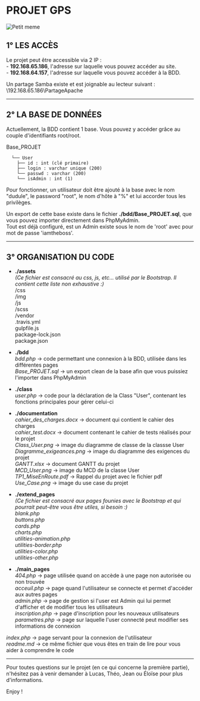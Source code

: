 # PROJET GPS

![Petit meme](https://i.imgflip.com/1n8nsf.jpg)

## 1° LES ACCÈS

Le projet peut être accessible via 2 IP :  
    - __192.168.65.186__, l'adresse sur laquelle vous pouvez accéder au site.  
    - __192.168.64.157__, l'adresse sur laquelle vous pouvez accéder à la BDD.

Un partage Samba existe et est joignable au lecteur suivant : \\192.168.65.186\PartageApache


-----------------


## 2° LA BASE DE DONNÉES

Actuellement, la BDD contient 1 base. Vous pouvez y accéder grâce au couple d'identifiants root/root.

Base_PROJET     	
      
      └── User  
        ├── id : int (clé primaire)  
        ├── login : varchar unique (200)  
        └── passwd : varchar (200)  
        └── isAdmin : int (1)  

Pour fonctionner, un utilisateur doit être ajouté à la base avec le nom "dudule", le password "root", le nom
d'hôte à "%" et lui accorder tous les privilèges.

Un export de cette base existe dans le fichier __./bdd/Base_PROJET.sql__, que vous pouvez importer directement dans PhpMyAdmin.  
Tout est déjà configuré, est un Admin existe sous le nom de 'root' avec pour mot de passe 'iamtheboss'.

-----------------


## 3° ORGANISATION DU CODE


* __./assets__  
*(Ce fichier est consacré au css, js, etc... utilisé par le Bootstrap. Il contient cette liste non exhaustive :)*  
    /css    
    /img    
    /js  
    /scss    
    /vendor    
    .travis.yml  
    gulpfile.js  
    package-lock.json    
    package.json  


* __./bdd__  
    *bdd.php* -> code permettant une connexion à la BDD, utilisée dans les différentes pages    
    *Base_PROJET.sql* -> un export clean de la base afin que vous puissiez l'importer dans PhpMyAdmin  


* __./class__  
    *user.php* -> code pour la déclaration de la Class "User", contenant les fonctions principales pour gérer celui-ci  


* __./documentation__  
    *cahier_des_charges.docx* -> document qui contient le cahier des charges  
    *cahier_test.docx* -> document contenant le cahier de tests réalisés pour le projet  
    *Class_User.png* -> image du diagramme de classe de la classse User  
    *Diagramme_exigeances.png* -> image du diagramme des exigences du projet  
    *GANTT.xlsx* -> document GANTT du projet  
    *MCD_User.png* -> image du MCD de la classe User  
    *TP1_MiseEnRoute.pdf* -> Rappel du projet avec le fichier pdf  
    *Use_Case.png* -> image du use case du projet  


* __./extend_pages__  
*(Ce fichier est consacré aux pages founies avec le Bootstrap et qui pourrait peut-être vous être utiles, si besoin :)*  
    *blank.php*   
    *buttons.php*    
    *cards.php*     
    *charts.php*      
    *utilities-animation.php*     
    *utilities-border.php*    
    *utilities-color.php*    
    *utilities-other.php*  


* __./main_pages__  
    *404.php* -> page utilisée quand on accède à une page non autorisée ou non trouvée     
    *acceuil.php* -> page quand l'utilisateur se connecte et permet d'accéder aux autres pages    
    *admin.php* -> page de gestion si l'user est Admin qui lui permet d'afficher et de modifier tous les utilisateurs    
    *inscription.php* -> page d'inscription pour les nouveaux utilisateurs    
    *parametres.php* -> page sur laquelle l'user connecté peut modifier ses informations de connexion  


*index.php* -> page servant pour la connexion de l'utilisateur  
*readme.md* -> ce même fichier que vous êtes en train de lire pour vous aider à comprendre le code  

-----------------


Pour toutes questions sur le projet (en ce qui concerne la première partie), n'hésitez pas à venir demander à Lucas, Théo, Jean ou Éloïse pour plus d'informations.  

Enjoy ! 


















    
